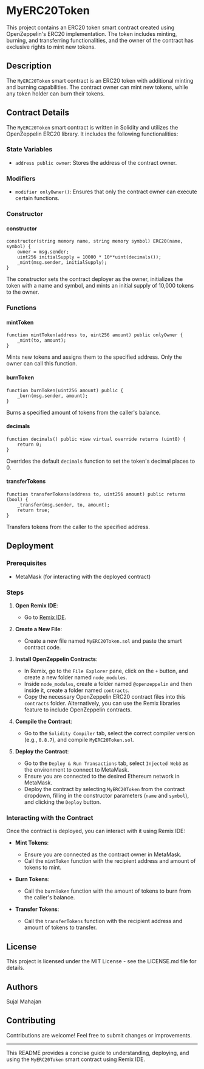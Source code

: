 # MyERC20Token

This project contains an ERC20 token smart contract created using OpenZeppelin's ERC20 implementation. The token includes minting, burning, and transferring functionalities, and the owner of the contract has exclusive rights to mint new tokens.

## Description

The `MyERC20Token` smart contract is an ERC20 token with additional minting and burning capabilities. The contract owner can mint new tokens, while any token holder can burn their tokens.

## Contract Details

The `MyERC20Token` smart contract is written in Solidity and utilizes the OpenZeppelin ERC20 library. It includes the following functionalities:

### State Variables

- `address public owner`: Stores the address of the contract owner.

### Modifiers

- `modifier onlyOwner()`: Ensures that only the contract owner can execute certain functions.

### Constructor

#### constructor

```solidity
constructor(string memory name, string memory symbol) ERC20(name, symbol) {
    owner = msg.sender;
    uint256 initialSupply = 10000 * 10**uint(decimals());
    _mint(msg.sender, initialSupply);
}
```
The constructor sets the contract deployer as the owner, initializes the token with a name and symbol, and mints an initial supply of 10,000 tokens to the owner.

### Functions

#### mintToken

```solidity
function mintToken(address to, uint256 amount) public onlyOwner {
    _mint(to, amount);
}
```
Mints new tokens and assigns them to the specified address. Only the owner can call this function.

#### burnToken

```solidity
function burnToken(uint256 amount) public {
    _burn(msg.sender, amount);
}
```
Burns a specified amount of tokens from the caller's balance.

#### decimals

```solidity
function decimals() public view virtual override returns (uint8) {
    return 0;
}
```
Overrides the default `decimals` function to set the token's decimal places to 0.

#### transferTokens

```solidity
function transferTokens(address to, uint256 amount) public returns (bool) {
    _transfer(msg.sender, to, amount);
    return true;
}
```
Transfers tokens from the caller to the specified address.

## Deployment

### Prerequisites

- MetaMask (for interacting with the deployed contract)

### Steps

1. **Open Remix IDE**:
    - Go to [Remix IDE](https://remix.ethereum.org/).

2. **Create a New File**:
    - Create a new file named `MyERC20Token.sol` and paste the smart contract code.

3. **Install OpenZeppelin Contracts**:
    - In Remix, go to the `File Explorer` pane, click on the `+` button, and create a new folder named `node_modules`.
    - Inside `node_modules`, create a folder named `@openzeppelin` and then inside it, create a folder named `contracts`.
    - Copy the necessary OpenZeppelin ERC20 contract files into this `contracts` folder. Alternatively, you can use the Remix libraries feature to include OpenZeppelin contracts.

4. **Compile the Contract**:
    - Go to the `Solidity Compiler` tab, select the correct compiler version (e.g., `0.8.7`), and compile `MyERC20Token.sol`.

5. **Deploy the Contract**:
    - Go to the `Deploy & Run Transactions` tab, select `Injected Web3` as the environment to connect to MetaMask.
    - Ensure you are connected to the desired Ethereum network in MetaMask.
    - Deploy the contract by selecting `MyERC20Token` from the contract dropdown, filling in the constructor parameters (`name` and `symbol`), and clicking the `Deploy` button.

### Interacting with the Contract

Once the contract is deployed, you can interact with it using Remix IDE:

- **Mint Tokens**:
    - Ensure you are connected as the contract owner in MetaMask.
    - Call the `mintToken` function with the recipient address and amount of tokens to mint.

- **Burn Tokens**:
    - Call the `burnToken` function with the amount of tokens to burn from the caller's balance.

- **Transfer Tokens**:
    - Call the `transferTokens` function with the recipient address and amount of tokens to transfer.

## License

This project is licensed under the MIT License - see the LICENSE.md file for details.

## Authors

Sujal Mahajan

## Contributing

Contributions are welcome! Feel free to submit changes or improvements.

---

This README provides a concise guide to understanding, deploying, and using the `MyERC20Token` smart contract using Remix IDE.
